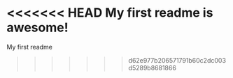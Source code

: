 <<<<<<< HEAD
My first readme is awesome!
=======
My first readme
>>>>>>> d62e977b206571791b60c2dc003d5289b8681866
